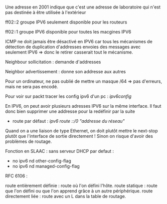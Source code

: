 <center> <h1> </h1> </center>

Une adresse en 2001 indique que c'est une adresse de laboratoire qui n'est pas destinée à être utilisée à l'extérieur

ff02::2 groupe IPV6 seulement disponible pour les routeurs

ff02::1 groupe IPV6 disponible pour toutes les macgines IPV6

ICMP ne doit jamais être désactivé en IPV6 car tous les mécanismes de détection de duplication d'addresses envoies des messages avec seulement IPV6 =>  donc le retirer casserait tout le mécanisme.

Neighbour sollicitation : demande d'addresses

Neighbor advertissement : donne son addresse aux autres

Pour un ordinateur, ne pas oublié de mettre un masque /64 => pas d'erreurs, mais ne sera pas encodé.

Pour voir sur packt tracer les config ipv6 d'un pc : *ipv6config*

En IPV6, on peut avoir plusieurs adresses IPV6 sur la même interface.  Il faut donc bien supprimer une addresse pour la redéfinir par la suite

* route par défaut : *ipv6 route ::/0 "addresse du réseau"*

Quand on a une liaison de type Ethernet, on doit plutôt mettre le next-stop plutôt que l'interface de sortie directement !  Sinon on risque d'avoir des problèmes de routage.

Fonction en SLAAC : sans serveur DHCP par defaut :

* no ipv6 nd other-config-flag
* no ipv6 nd managed-config-flag

RFC 6106 :

route entièrement définie : route où l'on défini l'hôte.
route statique : route que l'on défini ou que l'on apprend grâce à un autre périphérique.
route directement liée : route avec un L dans la table de routage.
